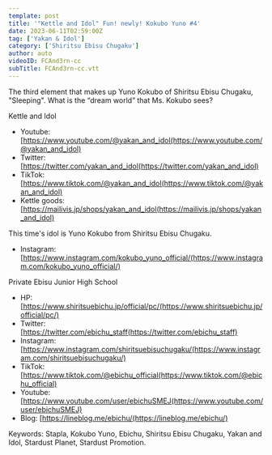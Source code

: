 ```yaml
---
template: post
title: '"Kettle and Idol" Fun! newly! Kokubo Yuno #4'
date: 2023-06-11T02:59:00Z
tag: ['Yakan & Idol']
category: ['Shiritsu Ebisu Chugaku']
author: auto 
videoID: FCAnd3rn-cc
subTitle: FCAnd3rn-cc.vtt
---
```

The third element that makes up Yuno Kokubo of Shiritsu Ebisu Chugaku, "Sleeping". What is the “dream world” that Ms. Kokubo sees?

Kettle and Idol

- Youtube: [https://www.youtube.com/@yakan_and_idol(https://www.youtube.com/@yakan_and_idol)
- Twitter: [https://twitter.com/yakan_and_idol(https://twitter.com/yakan_and_idol)
- TikTok: [https://www.tiktok.com/@yakan_and_idol(https://www.tiktok.com/@yakan_and_idol)
- Kettle goods: [https://mailivis.jp/shops/yakan_and_idol(https://mailivis.jp/shops/yakan_and_idol)


This time's idol is Yuno Kokubo from Shiritsu Ebisu Chugaku.

- Instagram: [https://www.instagram.com/kokubo_yuno_official/(https://www.instagram.com/kokubo_yuno_official/)

Private Ebisu Junior High School

- HP: [https://www.shiritsuebichu.jp/official/pc/(https://www.shiritsuebichu.jp/official/pc/)
- Twitter: [https://twitter.com/ebichu_staff(https://twitter.com/ebichu_staff)
- Instagram: [https://www.instagram.com/shiritsuebisuchugaku/(https://www.instagram.com/shiritsuebisuchugaku/)
- TikTok: [https://www.tiktok.com/@ebichu_official(https://www.tiktok.com/@ebichu_official)
- Youtube: [https://www.youtube.com/user/ebichuSMEJ(https://www.youtube.com/user/ebichuSMEJ)
- Blog: [https://lineblog.me/ebichu/(https://lineblog.me/ebichu/)

Keywords: Stapla, Kokubo Yuno,  Ebichu, Shiritsu Ebisu Chugaku, Yakan and Idol, Stardust Planet, Stardust Promotion.